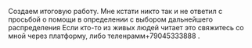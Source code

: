 Создаем итоговую работу.
Мне кстати никто так и не ответил с просьбой о помощи в определении с выбором дальнейшего распределения
Если кто-то из живых людей читает это свяжитесь со мной через платформу, либо теленрамм+79045333888 . 
